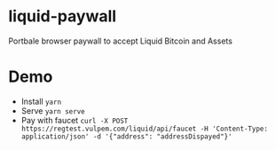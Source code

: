 # liquid-paywall
Portbale browser paywall to accept Liquid Bitcoin and Assets


# Demo

* Install `yarn`
* Serve `yarn serve`
* Pay with faucet `curl -X POST https://regtest.vulpem.com/liquid/api/faucet -H 'Content-Type: application/json' -d '{"address": "addressDispayed"}'`